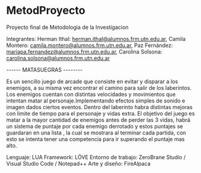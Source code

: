 # MetodProyecto
Proyecto final de Metodologia de la Investigacion

Integrantes: Herman Ithal: herman.ithal@alumnos.frm.utn.edu.ar, Camila Montero: camila.montero@alumnos.frm.utn.edu.ar, Paz Fernández: mariapa.fernandez@alumnos.frm.utn.edu.ar,
Carolina Solsona: carolina.solsona@alumnos.frm.utn.edu.ar

------ MATASUEGRAS --------

Es un sencillo juego de arcade que consiste en evitar y disparar a los enemigos, a su misma vez encontrar el camino para salir de los laberintos. Los enemigos cuentan con distintas velocidades y movimientos que intentan matar al personaje.Implementando efectos simples de sonido e imagen dados ciertos eventos.
Dentro del laberinto habra distintas mejoras con limite de tiempo para el personaje y vidas extra. El objetivo del juego es matar a la mayor cantidad de enemigos antes de perder las 3 vidas, habrá un sistema de puntaje por cada enemigo derrotado y estos puntajes se guardaran en una lista , la cual se mostrara al terminar cada partida, con esto se intenta tener una competencia para ir superando el puntaje mas alto.

Lenguaje: LUA
Framework: LÖVE
Entorno de trabajo: ZeroBrane Studio / Visual Studio Code / Notepad++
Arte y diseño: FireAlpaca






